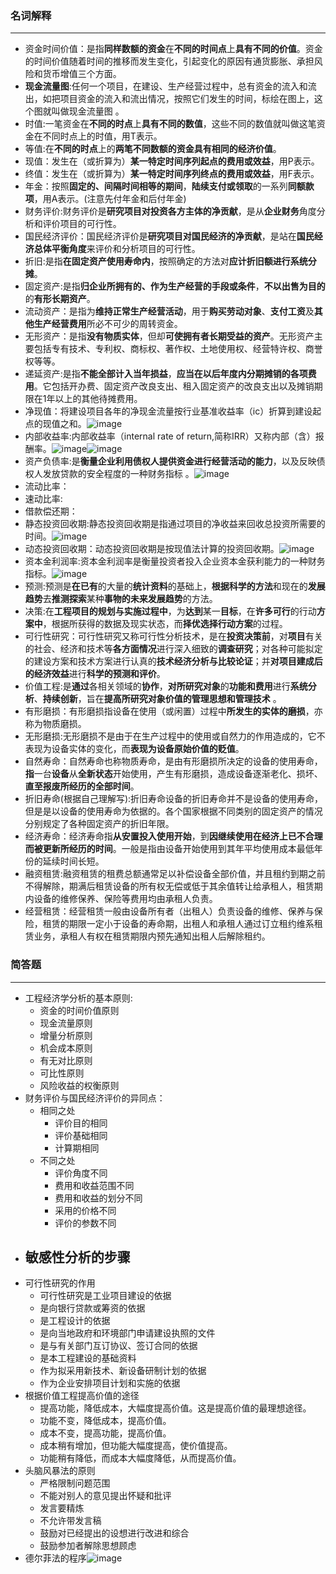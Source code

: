 ### 名词解释
---
- 资金时间价值：是指**同样数额的资金**在**不同的时间点**上**具有不同的价值**。资金的时间价值随着时间的推移而发生变化，引起变化的原因有通货膨胀、承担风险和货币增值三个方面。 
- **现金流量图**:任何一个项目，在建设、生产经营过程中，总有资金的流入和流出，如把项目资金的流入和流出情况，按照它们发生的时间，标绘在图上，这个图就叫做现金流量图 。
- 时值:一笔资金在**不同的时点**上**具有不同的数值**，这些不同的数值就叫做这笔资金在不同时点上的时值，用T表示。 
- 等值:在**不同的时点**上的**两笔不同数额的资金具有相同的经济价值**。
- 现值：发生在（或折算为）**某一特定时间序列起点的费用或效益**，用P表示。
- 终值：发生在（或折算为）**某一特定时间序列终点的费用或效益**，用F表示。
- 年金：按照**固定的、间隔时间相等的期间**，**陆续支付或领取**的一系列**同额款项**，用A表示。(注意先付年金和后付年金)
- 财务评价:财务评价是**研究项目对投资各方主体的净贡献**，是从**企业财务**角度分析和评价项目的可行性。
- 国民经济评价：国民经济评价是**研究项目对国民经济的净贡献**，是站在**国民经济总体平衡角度**来评价和分析项目的可行性。
- 折旧:是指**在固定资产使用寿命内**，按照确定的方法对**应计折旧额进行系统分摊**。
- 固定资产:是指**归企业所拥有的、作为生产经营的手段或条件**，**不以出售为目的**的**有形长期资产**。
- 流动资产：是指为**维持正常生产经营活动**，用于**购买劳动对象**、**支付工资**及**其他生产经营费用**所必不可少的周转资金。
- 无形资产：是指**没有物质实体**，但却**可使拥有者长期受益的资产**。无形资产主要包括专有技术、专利权、商标权、著作权、土地使用权、经营特许权、商誉权等等。
- 递延资产:是指**不能全部计入当年损益**，**应当在以后年度内分期摊销的各项费用**。它包括开办费、固定资产改良支出、租入固定资产的改良支出以及摊销期限在1年以上的其他待摊费用。
- 净现值：将建设项目各年的净现金流量按行业基准收益率（ic）折算到建设起点的现值之和。![image](http://p.ananas.chaoxing.com/star3/origin/8f4fa8a08c513df79258ce32894b2608.png)
- 内部收益率:内部收益率（internal rate of return,简称IRR）又称内部（含）报酬率。![image](http://p.ananas.chaoxing.com/star3/origin/4f0add598f42d77a1616b2f6ad06ad53.png)![image](http://p.ananas.chaoxing.com/star3/origin/fce506add26fda93c2e4946af3ce6d82.png)
- 资产负债率:是**衡量企业利用债权人提供资金进行经营活动的能力**，以及反映债权人发放贷款的安全程度的一种财务指标 。![image](http://p.ananas.chaoxing.com/star3/origin/f0bb63a313769169d9113d66c6ed4de2.png)
- 流动比率：
- 速动比率:
- 借款偿还期：
- 静态投资回收期:静态投资回收期是指通过项目的净收益来回收总投资所需要的时间。![image](http://p.ananas.chaoxing.com/star3/origin/9109298131ebec29b67360a03ce02df2.png)
- 动态投资回收期：动态投资回收期是按现值法计算的投资回收期。![image](http://p.ananas.chaoxing.com/star3/origin/28a87fbb54331353178bac69570c39a1.png)
- 资本金利润率:资本金利润率是衡量投资者投入企业资本金获利能力的一种财务指标。![image](http://p.ananas.chaoxing.com/star3/origin/9d0ac9d8231677b40b626dc42f3bf280.png)
- 预测:预测是**在已有**的大量的**统计资料**的基础上，**根据科学的方法**和现在的**发展趋势**去**推测探索**某种**事物的未来发展趋势**的方法。
- 决策:在**工程项目的规划与实施过程中**，为**达到**某一**目标**，在**许多可行**的行动**方案中**，根据所获得的数据及现实状态，而**择优选择行动方案**的过程。
- 可行性研究：可行性研究又称可行性分析技术，是在**投资决策前**，对**项目**有关的社会、经济和技术等**各方面情况**进行深入细致的**调查研究**；对各种可能拟定的建设方案和技术方案进行认真的**技术经济分析与比较论证**；并**对项目建成后的经济效益**进行**科学的预测和评价**。 
- 价值工程:是**通过**各相关领域的**协作**，**对所研究对象**的**功能和费用**进行**系统分析**、**持续创新**，旨在**提高所研究对象价值的管理思想和管理技术** 。
- 有形磨损：有形磨损指设备在使用（或闲置）过程中**所发生的实体的磨损**，亦称为物质磨损。
- 无形磨损:无形磨损不是由于在生产过程中的使用或自然力的作用造成的，它不表现为设备实体的变化，而**表现为设备原始价值的贬值**。 
- 自然寿命：自然寿命也称物质寿命，是由有形磨损所决定的设备的使用寿命，**指**一台**设备**从**全新状态**开始使用，产生有形磨损，造成设备逐渐老化、损坏、**直至报废所经历的全部时间**。
- 折旧寿命(根据自己理解写):折旧寿命设备的折旧寿命并不是设备的使用寿命，但是是以设备的使用寿命为依据的。各个国家根据不同类别的固定资产的情况分别规定了各种固定资产的折旧年限。
- 经济寿命：经济寿命指**从安置投入使用开始**，到**因继续使用在经济上已不合理而被更新所经历的时间**。一般是指由设备开始使用到其年平均使用成本最低年份的延续时间长短。
- 融资租赁:融资租赁的租费总额通常足以补偿设备全部价值，并且租约到期之前不得解除，期满后租赁设备的所有权无偿或低于其余值转让给承租人，租赁期内设备的维修保养、保险等费用均由承租人负责。
- 经营租赁：经营租赁一般由设备所有者（出租人）负责设备的维修、保养与保险，租赁的期限一定小于设备的寿命期，出租人和承租人通过订立租约维系租赁业务，承租人有权在租赁期限内预先通知出租人后解除租约。

### 简答题
---
- 工程经济学分析的基本原则:
    - 资金的时间价值原则
    - 现金流量原则
    - 增量分析原则
    - 机会成本原则
    - 有无对比原则
    - 可比性原则
    - 风险收益的权衡原则
- 财务评价与国民经济评价的异同点：
    - 相同之处
        - 评价目的相同
        - 评价基础相同
        - 计算期相同
    - 不同之处
        - 评价角度不同
        - 费用和收益范围不同
        - 费用和收益的划分不同
        - 采用的价格不同
        - 评价的参数不同
- 敏感性分析的步骤
    - 
- 可行性研究的作用
    - 可行性研究是工业项目建设的依据
    - 是向银行贷款或筹资的依据
    - 是工程设计的依据
    - 是向当地政府和环境部门申请建设执照的文件
    - 是与有关部门互订协议、签订合同的依据
    - 是本工程建设的基础资料
    - 作为拟采用新技术、新设备研制计划的依据 
    - 作为企业安排项目计划和实施的依据
- 根据价值工程提高价值的途径
    - 提高功能，降低成本，大幅度提高价值。这是提高价值的最理想途径。
    - 功能不变，降低成本，提高价值。
    - 成本不变，提高功能，提高价值。
    - 成本稍有增加，但功能大幅度提高，使价值提高。
    - 功能稍有降低，而成本大幅度降低，从而提高价值。 
- 头脑风暴法的原则
    - 严格限制问题范围
    - 不能对别人的意见提出怀疑和批评
    - 发言要精炼
    - 不允许带发言稿
    - 鼓励对已经提出的设想进行改进和综合
    - 鼓励参加者解除思想顾虑
- 德尔菲法的程序![image](http://p.ananas.chaoxing.com/star3/origin/f4224d495fdde5556914fe03504fdffa.png)
